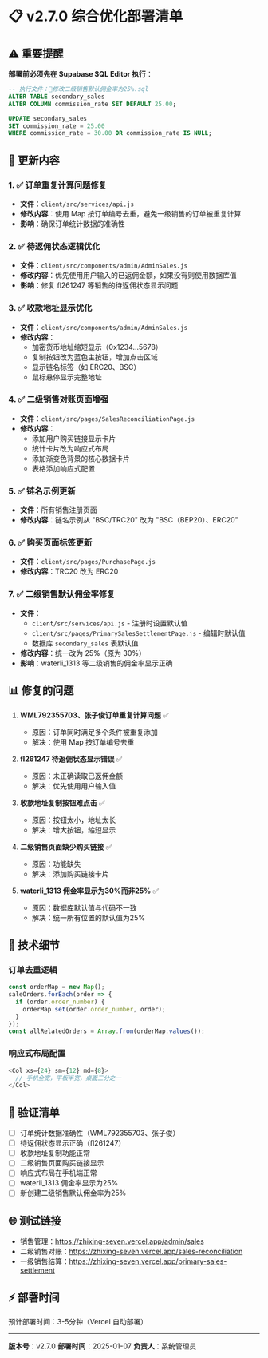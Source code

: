 # 📋 v2.7.0 综合优化部署清单

## ⚠️ 重要提醒

**部署前必须先在 Supabase SQL Editor 执行**：
```sql
-- 执行文件：🔧修改二级销售默认佣金率为25%.sql
ALTER TABLE secondary_sales 
ALTER COLUMN commission_rate SET DEFAULT 25.00;

UPDATE secondary_sales 
SET commission_rate = 25.00
WHERE commission_rate = 30.00 OR commission_rate IS NULL;
```

## 🚀 更新内容

### 1. ✅ 订单重复计算问题修复
- **文件**：`client/src/services/api.js`
- **修改内容**：使用 Map 按订单编号去重，避免一级销售的订单被重复计算
- **影响**：确保订单统计数据的准确性

### 2. ✅ 待返佣状态逻辑优化
- **文件**：`client/src/components/admin/AdminSales.js`
- **修改内容**：优先使用用户输入的已返佣金额，如果没有则使用数据库值
- **影响**：修复 fl261247 等销售的待返佣状态显示问题

### 3. ✅ 收款地址显示优化
- **文件**：`client/src/components/admin/AdminSales.js`
- **修改内容**：
  - 加密货币地址缩短显示（0x1234...5678）
  - 复制按钮改为蓝色主按钮，增加点击区域
  - 显示链名标签（如 ERC20、BSC）
  - 鼠标悬停显示完整地址

### 4. ✅ 二级销售对账页面增强
- **文件**：`client/src/pages/SalesReconciliationPage.js`
- **修改内容**：
  - 添加用户购买链接显示卡片
  - 统计卡片改为响应式布局
  - 添加渐变色背景的核心数据卡片
  - 表格添加响应式配置

### 5. ✅ 链名示例更新
- **文件**：所有销售注册页面
- **修改内容**：链名示例从 "BSC/TRC20" 改为 "BSC（BEP20）、ERC20"

### 6. ✅ 购买页面标签更新
- **文件**：`client/src/pages/PurchasePage.js`
- **修改内容**：TRC20 改为 ERC20

### 7. ✅ 二级销售默认佣金率修复
- **文件**：
  - `client/src/services/api.js` - 注册时设置默认值
  - `client/src/pages/PrimarySalesSettlementPage.js` - 编辑时默认值
  - 数据库 `secondary_sales` 表默认值
- **修改内容**：统一改为 25%（原为 30%）
- **影响**：waterli_1313 等二级销售的佣金率显示正确

## 📊 修复的问题

1. **WML792355703、张子俊订单重复计算问题** ✅
   - 原因：订单同时满足多个条件被重复添加
   - 解决：使用 Map 按订单编号去重

2. **fl261247 待返佣状态显示错误** ✅
   - 原因：未正确读取已返佣金额
   - 解决：优先使用用户输入值

3. **收款地址复制按钮难点击** ✅
   - 原因：按钮太小，地址太长
   - 解决：增大按钮，缩短显示

4. **二级销售页面缺少购买链接** ✅
   - 原因：功能缺失
   - 解决：添加购买链接卡片

5. **waterli_1313 佣金率显示为30%而非25%** ✅
   - 原因：数据库默认值与代码不一致
   - 解决：统一所有位置的默认值为25%

## 🔧 技术细节

### 订单去重逻辑
```javascript
const orderMap = new Map();
saleOrders.forEach(order => {
  if (order.order_number) {
    orderMap.set(order.order_number, order);
  }
});
const allRelatedOrders = Array.from(orderMap.values());
```

### 响应式布局配置
```javascript
<Col xs={24} sm={12} md={8}>
  // 手机全宽，平板半宽，桌面三分之一
</Col>
```

## 📝 验证清单

- [ ] 订单统计数据准确性（WML792355703、张子俊）
- [ ] 待返佣状态显示正确（fl261247）
- [ ] 收款地址复制功能正常
- [ ] 二级销售页面购买链接显示
- [ ] 响应式布局在手机端正常
- [ ] waterli_1313 佣金率显示为25%
- [ ] 新创建二级销售默认佣金率为25%

## 🌐 测试链接

- 销售管理：https://zhixing-seven.vercel.app/admin/sales
- 二级销售对账：https://zhixing-seven.vercel.app/sales-reconciliation
- 一级销售结算：https://zhixing-seven.vercel.app/primary-sales-settlement

## ⚡ 部署时间

预计部署时间：3-5分钟（Vercel 自动部署）

---

**版本号**：v2.7.0
**部署时间**：2025-01-07
**负责人**：系统管理员
